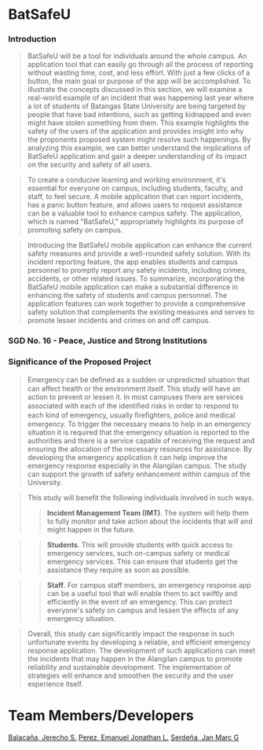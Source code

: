 # BatSafeU

### Introduction

> BatSafeU will be a tool for individuals around the whole campus. An application tool that can easily go through all the process of reporting without wasting time, cost, and less effort. With just a few clicks of a button, the main goal or purpose of the app will be accomplished.  To illustrate the concepts discussed in this section, we will examine a real-world example of an incident that was happening last year where a lot of students of Batangas State University are being targeted by people that have bad intentions, such as getting kidnapped and even might have stolen something from them. This example highlights the safety of the users of the application and provides insight into why the proponents proposed system might resolve such happenings. By analyzing this example, we can better understand the implications of BatSafeU application and gain a deeper understanding of its impact on the security and safety of all users. 

> To create a conducive learning and working environment, it's essential for everyone on campus, including students, faculty, and staff, to feel secure. A mobile application that can report incidents, has a panic button feature, and allows users to request assistance can be a valuable tool to enhance campus safety. The application, which is named "BatSafeU," appropriately highlights its purpose of promoting safety on campus.

> Introducing the BatSafeU mobile application can enhance the current safety measures and provide a well-rounded safety solution. With its incident reporting feature, the app enables students and campus personnel to promptly report any safety incidents, including crimes, accidents, or other related issues.
To summarize, incorporating the BatSafeU mobile application can make a substantial difference in enhancing the safety of students and campus personnel. The application features can work together to provide a comprehensive safety solution that complements the existing measures and serves to promote lesser incidents and crimes on and off campus.


### SGD No. 16 - Peace, Justice and Strong Institutions


### Significance of the Proposed Project
>Emergency can be deﬁned as a sudden or unpredicted situation that can affect health or the environment itself. This study will have an action to prevent or lessen it. In most campuses there are services associated with each of the identiﬁed risks in order to respond to each kind of emergency, usually ﬁreﬁghters, police and medical emergency. To trigger the necessary means to help in an emergency situation it is required that the emergency situation is reported to the authorities and there is a service capable of receiving the request and ensuring the allocation of the necessary resources for assistance. By developing the emergency application it can help improve the emergency response especially in the Alangilan campus. The study can support the growth of safety enhancement within campus of the University.

> This study will benefit the following individuals involved in such ways.
>> **Incident Management Team (IMT)**. The system will help them to fully monitor and take action about the incidents that will and might happen in the future. 

>> **Students**. This will provide students with quick access to emergency services, such on-campus safety or medical emergency services. This can ensure that students get the assistance they require as soon as possible.

>> **Staff**. For campus staff members, an emergency response app can be a useful tool that will enable them to act swiftly and efficiently in the event of an emergency. This can protect everyone's safety on campus and lessen the effects of any emergency situation.

> Overall, this study can significantly impact the response in such unfortunate events by developing a reliable, and efficient emergency response application. The development of such applications can meet the incidents that may happen in the Alangilan campus to promote reliability and sustainable development. The implementation of strategies will enhance and smoothen the security and the user experience itself.

# Team Members/Developers
[Balacaña, Jerecho S.]()
[Perez, Emanuel Jonathan L.](https://github.com/EJPerez1)
[Serdeña, Jan Marc G](https://github.com/jeh-ehm)
